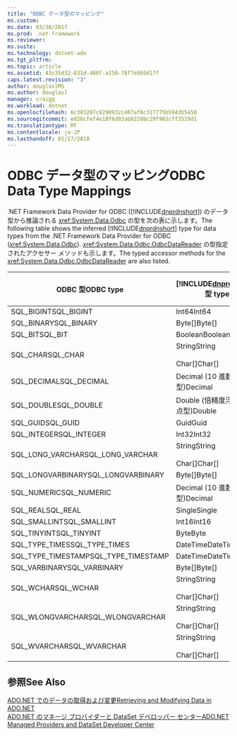 ```yaml
---
title: "ODBC データ型のマッピング"
ms.custom: 
ms.date: 03/30/2017
ms.prod: .net-framework
ms.reviewer: 
ms.suite: 
ms.technology: dotnet-ado
ms.tgt_pltfrm: 
ms.topic: article
ms.assetid: 43c35d32-831d-480f-a150-78f7e869d17f
caps.latest.revision: "3"
author: douglaslMS
ms.author: douglasl
manager: craigg
ms.workload: dotnet
ms.openlocfilehash: 6c383207c8290932c407af8c317775b5943b5450
ms.sourcegitcommit: ed26cfef4e18f6d93ab822d8c29f902cff3519d1
ms.translationtype: MT
ms.contentlocale: ja-JP
ms.lasthandoff: 01/17/2018
---
```

# <a name="odbc-data-type-mappings"></a><span data-ttu-id="ac86d-102">ODBC データ型のマッピング</span><span class="sxs-lookup"><span data-stu-id="ac86d-102">ODBC Data Type Mappings</span></span>
<span data-ttu-id="ac86d-103">.NET Framework Data Provider for ODBC ([!INCLUDE[dnprdnshort](../../../../includes/dnprdnshort-md.md)]) のデータ型から推論される <xref:System.Data.Odbc> の型を次の表に示します。</span><span class="sxs-lookup"><span data-stu-id="ac86d-103">The following table shows the inferred [!INCLUDE[dnprdnshort](../../../../includes/dnprdnshort-md.md)] type for data types from the .NET Framework Data Provider for ODBC (<xref:System.Data.Odbc>).</span></span> <span data-ttu-id="ac86d-104"><xref:System.Data.Odbc.OdbcDataReader> の型指定されたアクセサー メソッドも示します。</span><span class="sxs-lookup"><span data-stu-id="ac86d-104">The typed accessor methods for the <xref:System.Data.Odbc.OdbcDataReader> are also listed.</span></span>  
  
|<span data-ttu-id="ac86d-105">ODBC 型</span><span class="sxs-lookup"><span data-stu-id="ac86d-105">ODBC type</span></span>|[!INCLUDE[dnprdnshort](../../../../includes/dnprdnshort-md.md)]<span data-ttu-id="ac86d-106"> 型</span><span class="sxs-lookup"><span data-stu-id="ac86d-106"> type</span></span>|[!INCLUDE[dnprdnshort](../../../../includes/dnprdnshort-md.md)]<span data-ttu-id="ac86d-107"> の型指定されたアクセサー</span><span class="sxs-lookup"><span data-stu-id="ac86d-107"> typed accessor</span></span>|  
|---------------|----------------------------------------------------------------------|--------------------------------------------------------------------------------|  
|<span data-ttu-id="ac86d-108">SQL_BIGINT</span><span class="sxs-lookup"><span data-stu-id="ac86d-108">SQL_BIGINT</span></span>|<span data-ttu-id="ac86d-109">Int64</span><span class="sxs-lookup"><span data-stu-id="ac86d-109">Int64</span></span>|<span data-ttu-id="ac86d-110">GetInt64()</span><span class="sxs-lookup"><span data-stu-id="ac86d-110">GetInt64()</span></span>|  
|<span data-ttu-id="ac86d-111">SQL_BINARY</span><span class="sxs-lookup"><span data-stu-id="ac86d-111">SQL_BINARY</span></span>|<span data-ttu-id="ac86d-112">Byte[]</span><span class="sxs-lookup"><span data-stu-id="ac86d-112">Byte[]</span></span>|<span data-ttu-id="ac86d-113">GetBytes()</span><span class="sxs-lookup"><span data-stu-id="ac86d-113">GetBytes()</span></span>|  
|<span data-ttu-id="ac86d-114">SQL_BIT</span><span class="sxs-lookup"><span data-stu-id="ac86d-114">SQL_BIT</span></span>|<span data-ttu-id="ac86d-115">Boolean</span><span class="sxs-lookup"><span data-stu-id="ac86d-115">Boolean</span></span>|<span data-ttu-id="ac86d-116">GetBoolean()</span><span class="sxs-lookup"><span data-stu-id="ac86d-116">GetBoolean()</span></span>|  
|<span data-ttu-id="ac86d-117">SQL_CHAR</span><span class="sxs-lookup"><span data-stu-id="ac86d-117">SQL_CHAR</span></span>|<span data-ttu-id="ac86d-118">String</span><span class="sxs-lookup"><span data-stu-id="ac86d-118">String</span></span><br /><br /> <span data-ttu-id="ac86d-119">Char[]</span><span class="sxs-lookup"><span data-stu-id="ac86d-119">Char[]</span></span>|<span data-ttu-id="ac86d-120">GetString()</span><span class="sxs-lookup"><span data-stu-id="ac86d-120">GetString()</span></span><br /><br /> <span data-ttu-id="ac86d-121">GetChars()</span><span class="sxs-lookup"><span data-stu-id="ac86d-121">GetChars()</span></span>|  
|<span data-ttu-id="ac86d-122">SQL_DECIMAL</span><span class="sxs-lookup"><span data-stu-id="ac86d-122">SQL_DECIMAL</span></span>|<span data-ttu-id="ac86d-123">Decimal (10 進数型)</span><span class="sxs-lookup"><span data-stu-id="ac86d-123">Decimal</span></span>|<span data-ttu-id="ac86d-124">GetDecimal()</span><span class="sxs-lookup"><span data-stu-id="ac86d-124">GetDecimal()</span></span>|  
|<span data-ttu-id="ac86d-125">SQL_DOUBLE</span><span class="sxs-lookup"><span data-stu-id="ac86d-125">SQL_DOUBLE</span></span>|<span data-ttu-id="ac86d-126">Double (倍精度浮動小数点型)</span><span class="sxs-lookup"><span data-stu-id="ac86d-126">Double</span></span>|<span data-ttu-id="ac86d-127">GetDouble()</span><span class="sxs-lookup"><span data-stu-id="ac86d-127">GetDouble()</span></span>|  
|<span data-ttu-id="ac86d-128">SQL_GUID</span><span class="sxs-lookup"><span data-stu-id="ac86d-128">SQL_GUID</span></span>|<span data-ttu-id="ac86d-129">Guid</span><span class="sxs-lookup"><span data-stu-id="ac86d-129">Guid</span></span>|<span data-ttu-id="ac86d-130">GetGuid()</span><span class="sxs-lookup"><span data-stu-id="ac86d-130">GetGuid()</span></span>|  
|<span data-ttu-id="ac86d-131">SQL_INTEGER</span><span class="sxs-lookup"><span data-stu-id="ac86d-131">SQL_INTEGER</span></span>|<span data-ttu-id="ac86d-132">Int32</span><span class="sxs-lookup"><span data-stu-id="ac86d-132">Int32</span></span>|<span data-ttu-id="ac86d-133">GetInt32()</span><span class="sxs-lookup"><span data-stu-id="ac86d-133">GetInt32()</span></span>|  
|<span data-ttu-id="ac86d-134">SQL_LONG_VARCHAR</span><span class="sxs-lookup"><span data-stu-id="ac86d-134">SQL_LONG_VARCHAR</span></span>|<span data-ttu-id="ac86d-135">String</span><span class="sxs-lookup"><span data-stu-id="ac86d-135">String</span></span><br /><br /> <span data-ttu-id="ac86d-136">Char[]</span><span class="sxs-lookup"><span data-stu-id="ac86d-136">Char[]</span></span>|<span data-ttu-id="ac86d-137">GetString()</span><span class="sxs-lookup"><span data-stu-id="ac86d-137">GetString()</span></span><br /><br /> <span data-ttu-id="ac86d-138">GetChars()</span><span class="sxs-lookup"><span data-stu-id="ac86d-138">GetChars()</span></span>|  
|<span data-ttu-id="ac86d-139">SQL_LONGVARBINARY</span><span class="sxs-lookup"><span data-stu-id="ac86d-139">SQL_LONGVARBINARY</span></span>|<span data-ttu-id="ac86d-140">Byte[]</span><span class="sxs-lookup"><span data-stu-id="ac86d-140">Byte[]</span></span>|<span data-ttu-id="ac86d-141">GetBytes()</span><span class="sxs-lookup"><span data-stu-id="ac86d-141">GetBytes()</span></span>|  
|<span data-ttu-id="ac86d-142">SQL_NUMERIC</span><span class="sxs-lookup"><span data-stu-id="ac86d-142">SQL_NUMERIC</span></span>|<span data-ttu-id="ac86d-143">Decimal (10 進数型)</span><span class="sxs-lookup"><span data-stu-id="ac86d-143">Decimal</span></span>|<span data-ttu-id="ac86d-144">GetDecimal()</span><span class="sxs-lookup"><span data-stu-id="ac86d-144">GetDecimal()</span></span>|  
|<span data-ttu-id="ac86d-145">SQL_REAL</span><span class="sxs-lookup"><span data-stu-id="ac86d-145">SQL_REAL</span></span>|<span data-ttu-id="ac86d-146">Single</span><span class="sxs-lookup"><span data-stu-id="ac86d-146">Single</span></span>|<span data-ttu-id="ac86d-147">GetFloat()</span><span class="sxs-lookup"><span data-stu-id="ac86d-147">GetFloat()</span></span>|  
|<span data-ttu-id="ac86d-148">SQL_SMALLINT</span><span class="sxs-lookup"><span data-stu-id="ac86d-148">SQL_SMALLINT</span></span>|<span data-ttu-id="ac86d-149">Int16</span><span class="sxs-lookup"><span data-stu-id="ac86d-149">Int16</span></span>|<span data-ttu-id="ac86d-150">GetInt16()</span><span class="sxs-lookup"><span data-stu-id="ac86d-150">GetInt16()</span></span>|  
|<span data-ttu-id="ac86d-151">SQL_TINYINT</span><span class="sxs-lookup"><span data-stu-id="ac86d-151">SQL_TINYINT</span></span>|<span data-ttu-id="ac86d-152">Byte</span><span class="sxs-lookup"><span data-stu-id="ac86d-152">Byte</span></span>|<span data-ttu-id="ac86d-153">GetByte()</span><span class="sxs-lookup"><span data-stu-id="ac86d-153">GetByte()</span></span>|  
|<span data-ttu-id="ac86d-154">SQL_TYPE_TIMES</span><span class="sxs-lookup"><span data-stu-id="ac86d-154">SQL_TYPE_TIMES</span></span>|<span data-ttu-id="ac86d-155">DateTime</span><span class="sxs-lookup"><span data-stu-id="ac86d-155">DateTime</span></span>|<span data-ttu-id="ac86d-156">GetDateTime()</span><span class="sxs-lookup"><span data-stu-id="ac86d-156">GetDateTime()</span></span>|  
|<span data-ttu-id="ac86d-157">SQL_TYPE_TIMESTAMP</span><span class="sxs-lookup"><span data-stu-id="ac86d-157">SQL_TYPE_TIMESTAMP</span></span>|<span data-ttu-id="ac86d-158">DateTime</span><span class="sxs-lookup"><span data-stu-id="ac86d-158">DateTime</span></span>|<span data-ttu-id="ac86d-159">GetDateTime()</span><span class="sxs-lookup"><span data-stu-id="ac86d-159">GetDateTime()</span></span>|  
|<span data-ttu-id="ac86d-160">SQL_VARBINARY</span><span class="sxs-lookup"><span data-stu-id="ac86d-160">SQL_VARBINARY</span></span>|<span data-ttu-id="ac86d-161">Byte[]</span><span class="sxs-lookup"><span data-stu-id="ac86d-161">Byte[]</span></span>|<span data-ttu-id="ac86d-162">GetBytes()</span><span class="sxs-lookup"><span data-stu-id="ac86d-162">GetBytes()</span></span>|  
|<span data-ttu-id="ac86d-163">SQL_WCHAR</span><span class="sxs-lookup"><span data-stu-id="ac86d-163">SQL_WCHAR</span></span>|<span data-ttu-id="ac86d-164">String</span><span class="sxs-lookup"><span data-stu-id="ac86d-164">String</span></span><br /><br /> <span data-ttu-id="ac86d-165">Char[]</span><span class="sxs-lookup"><span data-stu-id="ac86d-165">Char[]</span></span>|<span data-ttu-id="ac86d-166">GetString()</span><span class="sxs-lookup"><span data-stu-id="ac86d-166">GetString()</span></span><br /><br /> <span data-ttu-id="ac86d-167">GetChars()</span><span class="sxs-lookup"><span data-stu-id="ac86d-167">GetChars()</span></span>|  
|<span data-ttu-id="ac86d-168">SQL_WLONGVARCHAR</span><span class="sxs-lookup"><span data-stu-id="ac86d-168">SQL_WLONGVARCHAR</span></span>|<span data-ttu-id="ac86d-169">String</span><span class="sxs-lookup"><span data-stu-id="ac86d-169">String</span></span><br /><br /> <span data-ttu-id="ac86d-170">Char[]</span><span class="sxs-lookup"><span data-stu-id="ac86d-170">Char[]</span></span>|<span data-ttu-id="ac86d-171">GetString()</span><span class="sxs-lookup"><span data-stu-id="ac86d-171">GetString()</span></span><br /><br /> <span data-ttu-id="ac86d-172">GetChars()</span><span class="sxs-lookup"><span data-stu-id="ac86d-172">GetChars()</span></span>|  
|<span data-ttu-id="ac86d-173">SQL_WVARCHAR</span><span class="sxs-lookup"><span data-stu-id="ac86d-173">SQL_WVARCHAR</span></span>|<span data-ttu-id="ac86d-174">String</span><span class="sxs-lookup"><span data-stu-id="ac86d-174">String</span></span><br /><br /> <span data-ttu-id="ac86d-175">Char[]</span><span class="sxs-lookup"><span data-stu-id="ac86d-175">Char[]</span></span>|<span data-ttu-id="ac86d-176">GetString()</span><span class="sxs-lookup"><span data-stu-id="ac86d-176">GetString()</span></span><br /><br /> <span data-ttu-id="ac86d-177">GetChars()</span><span class="sxs-lookup"><span data-stu-id="ac86d-177">GetChars()</span></span>|  
  
## <a name="see-also"></a><span data-ttu-id="ac86d-178">参照</span><span class="sxs-lookup"><span data-stu-id="ac86d-178">See Also</span></span>  
 [<span data-ttu-id="ac86d-179">ADO.NET でのデータの取得および変更</span><span class="sxs-lookup"><span data-stu-id="ac86d-179">Retrieving and Modifying Data in ADO.NET</span></span>](../../../../docs/framework/data/adonet/retrieving-and-modifying-data.md)  
 [<span data-ttu-id="ac86d-180">ADO.NET のマネージ プロバイダーと DataSet デベロッパー センター</span><span class="sxs-lookup"><span data-stu-id="ac86d-180">ADO.NET Managed Providers and DataSet Developer Center</span></span>](http://go.microsoft.com/fwlink/?LinkId=217917)
